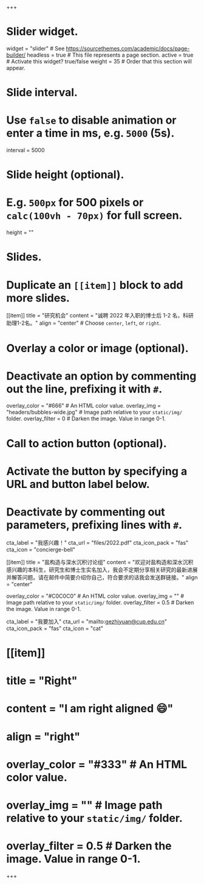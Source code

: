 +++
# Slider widget.
widget = "slider"  # See https://sourcethemes.com/academic/docs/page-builder/
headless = true  # This file represents a page section.
active = true  # Activate this widget? true/false
weight = 35  # Order that this section will appear.

# Slide interval.
# Use `false` to disable animation or enter a time in ms, e.g. `5000` (5s).
interval = 5000

# Slide height (optional).
# E.g. `500px` for 500 pixels or `calc(100vh - 70px)` for full screen.
height = ""

# Slides.
# Duplicate an `[[item]]` block to add more slides.
[[item]]
  title = "研究机会"
  content = "诚聘 2022 年入职的博士后 1-2 名，科研助理1-2名。"
  align = "center"  # Choose `center`, `left`, or `right`.

  # Overlay a color or image (optional).
  #   Deactivate an option by commenting out the line, prefixing it with `#`.
  overlay_color = "#666"  # An HTML color value.
  overlay_img = "headers/bubbles-wide.jpg"  # Image path relative to your `static/img/` folder.
  overlay_filter = 0  # Darken the image. Value in range 0-1.

  # Call to action button (optional).
  #   Activate the button by specifying a URL and button label below.
  #   Deactivate by commenting out parameters, prefixing lines with `#`.
  cta_label = "我感兴趣！"
  cta_url = "files/2022.pdf"
  cta_icon_pack = "fas"
  cta_icon = "concierge-bell"

 [[item]]
  title = "盐构造与深水沉积讨论组"
  content = "欢迎对盐构造和深水沉积感兴趣的本科生，研究生和博士生实名加入，我会不定期分享相关研究的最新进展并解答问题。请在邮件中简要介绍你自己，符合要求的话我会发送群链接。"
  align = "center"

  overlay_color = "#C0C0C0"  # An HTML color value.
  overlay_img = ""  # Image path relative to your `static/img/` folder.
  overlay_filter = 0.5  # Darken the image. Value in range 0-1.

  cta_label = "我要加入"
  cta_url = "mailto:gezhiyuan@cup.edu.cn"
  cta_icon_pack = "fas"
  cta_icon = "cat"
# [[item]]
#  title = "Right"
#  content = "I am right aligned :smile:"
#  align = "right"

#  overlay_color = "#333"  # An HTML color value.
#  overlay_img = ""  # Image path relative to your `static/img/` folder.
#  overlay_filter = 0.5  # Darken the image. Value in range 0-1.
+++
